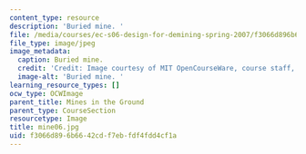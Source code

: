 ```yaml
---
content_type: resource
description: 'Buried mine. '
file: /media/courses/ec-s06-design-for-demining-spring-2007/f3066d896b6642cdf7ebfdf4fdd4cf1a_mine06.jpg
file_type: image/jpeg
image_metadata:
  caption: Buried mine.
  credit: 'Credit: Image courtesy of MIT OpenCourseWare, course staff, and students.'
  image-alt: 'Buried mine. '
learning_resource_types: []
ocw_type: OCWImage
parent_title: Mines in the Ground
parent_type: CourseSection
resourcetype: Image
title: mine06.jpg
uid: f3066d89-6b66-42cd-f7eb-fdf4fdd4cf1a
---
```

